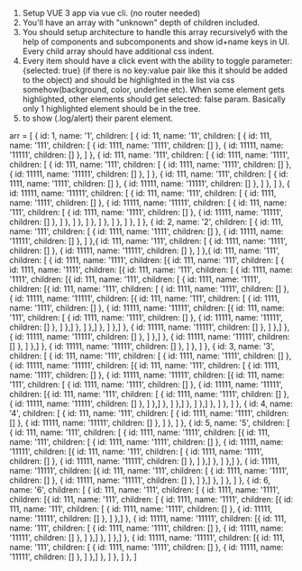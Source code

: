1. Setup VUE 3 app via vue cli. (no router needed)
2. You'll have an array with "unknown" depth of children included.
3. You should setup architecture to handle this array recursivelyб with the help of components and subcomponents and show id+name keys in UI. Every child array should have additional css indent. 
5. Every item should have a click event with the ability to toggle parameter: {selected: true} (if there is no key:value pair like this it should be added to the object) and should be highlighted in the list via css somehow(background, color, underline etc). When some element gets highlighted, other elements should get selected: false param. Basically only 1 highlighted element should be in the tree.
4.  to show (.log/alert) their parent element.

arr = [
  {
    id: 1,
    name: '1',
    children: [
      {
        id: 11,
        name: '11',
        children: [
          {
            id: 111,
            name: '111',
            children: [
              {
                id: 1111,
                name: '1111',
                children: []
              },
              {
                id: 11111,
                name: '11111',
                children: []
              },
            ]
          },
          {
            id: 111,
            name: '111',
            children: [
              {
                id: 1111,
                name: '1111',
                children: [
                  {
                    id: 111,
                    name: '111',
                    children: [
                      {
                        id: 1111,
                        name: '1111',
                        children: []
                      },
                      {
                        id: 11111,
                        name: '11111',
                        children: []
                      },
                    ]
                  },
                  {
                    id: 111,
                    name: '111',
                    children: [
                      {
                        id: 1111,
                        name: '1111',
                        children: []
                      },
                      {
                        id: 11111,
                        name: '11111',
                        children: []
                      },
                    ]
                  },
                ]
              },
              {
                id: 11111,
                name: '11111',
                children: [
                  {
                    id: 111,
                    name: '111',
                    children: [
                      {
                        id: 1111,
                        name: '1111',
                        children: []
                      },
                      {
                        id: 11111,
                        name: '11111',
                        children: [
                          {
                            id: 111,
                            name: '111',
                            children: [
                              {
                                id: 1111,
                                name: '1111',
                                children: []
                              },
                              {
                                id: 11111,
                                name: '11111',
                                children: []
                              },
                            ]
                          },
                        ]
                      },
                    ]
                  },
                ]
              },
            ]
          },
        ]
      },
    ]
  },
  {
    id: 2,
    name: '2',
    children: [
      {
        id: 111,
        name: '111',
        children: [
          {
            id: 1111,
            name: '1111',
            children: []
          },
          {
            id: 11111,
            name: '11111',
            children: []
          },
        ]
      },{
        id: 111,
        name: '111',
        children: [
          {
            id: 1111,
            name: '1111',
            children: []
          },
          {
            id: 11111,
            name: '11111',
            children: []
          },
        ]
      },{
        id: 111,
        name: '111',
        children: [
          {
            id: 1111,
            name: '1111',
            children: [{
              id: 111,
              name: '111',
              children: [
                {
                  id: 1111,
                  name: '1111',
                  children: [{
                    id: 111,
                    name: '111',
                    children: [
                      {
                        id: 1111,
                        name: '1111',
                        children: [{
                          id: 111,
                          name: '111',
                          children: [
                            {
                              id: 1111,
                              name: '1111',
                              children: [{
                                id: 111,
                                name: '111',
                                children: [
                                  {
                                    id: 1111,
                                    name: '1111',
                                    children: []
                                  },
                                  {
                                    id: 11111,
                                    name: '11111',
                                    children: [{
                                      id: 111,
                                      name: '111',
                                      children: [
                                        {
                                          id: 1111,
                                          name: '1111',
                                          children: []
                                        },
                                        {
                                          id: 11111,
                                          name: '11111',
                                          children: [{
                                            id: 111,
                                            name: '111',
                                            children: [
                                              {
                                                id: 1111,
                                                name: '1111',
                                                children: []
                                              },
                                              {
                                                id: 11111,
                                                name: '11111',
                                                children: []
                                              },
                                            ]
                                          },]
                                        },
                                      ]
                                    },]
                                  },
                                ]
                              },]
                            },
                            {
                              id: 11111,
                              name: '11111',
                              children: []
                            },
                          ]
                        },]
                      },
                      {
                        id: 11111,
                        name: '11111',
                        children: []
                      },
                    ]
                  },]
                },
                {
                  id: 11111,
                  name: '11111',
                  children: []
                },
              ]
            },]
          },
          {
            id: 11111,
            name: '11111',
            children: []
          },
        ]
      },
    ]
  },
  {
    id: 3,
    name: '3',
    children: [
      {
        id: 111,
        name: '111',
        children: [
          {
            id: 1111,
            name: '1111',
            children: []
          },
          {
            id: 11111,
            name: '11111',
            children: [{
              id: 111,
              name: '111',
              children: [
                {
                  id: 1111,
                  name: '1111',
                  children: []
                },
                {
                  id: 11111,
                  name: '11111',
                  children: [{
                    id: 111,
                    name: '111',
                    children: [
                      {
                        id: 1111,
                        name: '1111',
                        children: []
                      },
                      {
                        id: 11111,
                        name: '11111',
                        children: [{
                          id: 111,
                          name: '111',
                          children: [
                            {
                              id: 1111,
                              name: '1111',
                              children: []
                            },
                            {
                              id: 11111,
                              name: '11111',
                              children: []
                            },
                          ]
                        },]
                      },
                    ]
                  },]
                },
              ]
            },]
          },
        ]
      },
    ]
  },
  {
    id: 4,
    name: '4',
    children: [
      {
        id: 111,
        name: '111',
        children: [
          {
            id: 1111,
            name: '1111',
            children: []
          },
          {
            id: 11111,
            name: '11111',
            children: []
          },
        ]
      },
    ]
  },
  {
    id: 5,
    name: '5',
    children: [
      {
        id: 111,
        name: '111',
        children: [
          {
            id: 1111,
            name: '1111',
            children: [{
              id: 111,
              name: '111',
              children: [
                {
                  id: 1111,
                  name: '1111',
                  children: []
                },
                {
                  id: 11111,
                  name: '11111',
                  children: [{
                    id: 111,
                    name: '111',
                    children: [
                      {
                        id: 1111,
                        name: '1111',
                        children: []
                      },
                      {
                        id: 11111,
                        name: '11111',
                        children: []
                      },
                    ]
                  },]
                },
              ]
            },]
          },
          {
            id: 11111,
            name: '11111',
            children: [{
              id: 111,
              name: '111',
              children: [
                {
                  id: 1111,
                  name: '1111',
                  children: []
                },
                {
                  id: 11111,
                  name: '11111',
                  children: []
                },
              ]
            },]
          },
        ]
      },
    ]
  },
  {
    id: 6,
    name: '6',
    children: [
      {
        id: 111,
        name: '111',
        children: [
          {
            id: 1111,
            name: '1111',
            children: [{
              id: 111,
              name: '111',
              children: [
                {
                  id: 1111,
                  name: '1111',
                  children: [{
                    id: 111,
                    name: '111',
                    children: [
                      {
                        id: 1111,
                        name: '1111',
                        children: []
                      },
                      {
                        id: 11111,
                        name: '11111',
                        children: []
                      },
                    ]
                  },]
                },
                {
                  id: 11111,
                  name: '11111',
                  children: [{
                    id: 111,
                    name: '111',
                    children: [
                      {
                        id: 1111,
                        name: '1111',
                        children: []
                      },
                      {
                        id: 11111,
                        name: '11111',
                        children: []
                      },
                    ]
                  },]
                },
              ]
            },]
          },
          {
            id: 11111,
            name: '11111',
            children: [{
              id: 111,
              name: '111',
              children: [
                {
                  id: 1111,
                  name: '1111',
                  children: []
                },
                {
                  id: 11111,
                  name: '11111',
                  children: []
                },
              ]
            },]
          },
        ]
      },
    ]
  },
]